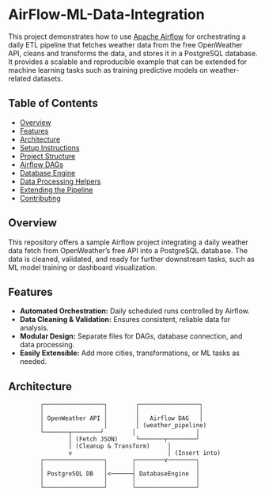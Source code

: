 # AirFlow-ML-Data-Integration

This project demonstrates how to use [Apache Airflow](https://airflow.apache.org/) for orchestrating a daily ETL pipeline that fetches weather data from the free OpenWeather API, cleans and transforms the data, and stores it in a PostgreSQL database. It provides a scalable and reproducible example that can be extended for machine learning tasks such as training predictive models on weather-related datasets.


## Table of Contents
- [Overview](#overview)
- [Features](#features)
- [Architecture](#architecture)
- [Setup Instructions](#setup-instructions)
- [Project Structure](#project-structure)
- [Airflow DAGs](#airflow-dags)
- [Database Engine](#database-engine)
- [Data Processing Helpers](#data-processing-helpers)
- [Extending the Pipeline](#extending-the-pipeline)
- [Contributing](#contributing)

## Overview
This repository offers a sample Airflow project integrating a daily weather data fetch from OpenWeather’s free API into a PostgreSQL database. The data is cleaned, validated, and ready for further downstream tasks, such as ML model training or dashboard visualization.

## Features
- **Automated Orchestration:** Daily scheduled runs controlled by Airflow.
- **Data Cleaning & Validation:** Ensures consistent, reliable data for analysis.
- **Modular Design:** Separate files for DAGs, database connection, and data processing.
- **Easily Extensible:** Add more cities, transformations, or ML tasks as needed.

## Architecture
```plaintext
         ┌─────────────────┐        ┌─────────────────┐
         │                 │        │                 │
         │ OpenWeather API │        │   Airflow DAG   │
         │                 │        │ (weather_pipeline)
         └───────┬────────┘        │                 │
                 │ (Fetch JSON)     └───────┬────────┘
                 │ (Cleanup & Transform)     │
                 v                           │ (Insert into)
         ┌─────────────────┐       ┌────────v────────┐
         │                 │       │                 │
         │ PostgreSQL DB   │<──────┤ DatabaseEngine  │
         │                 │       │                 │
         └─────────────────┘       └─────────────────┘
